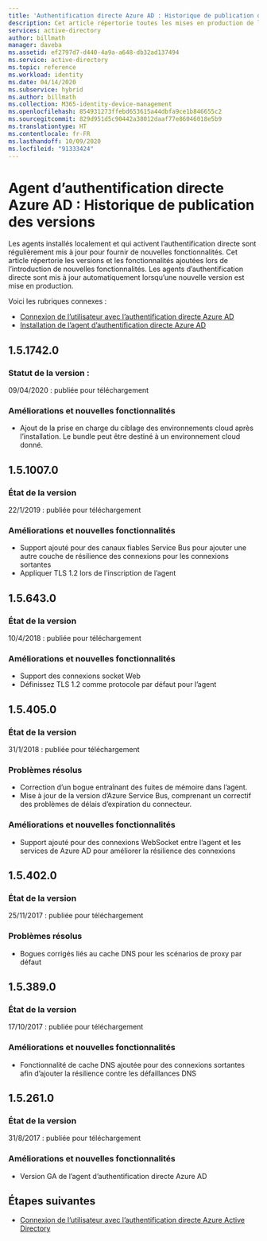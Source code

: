 ```yaml
---
title: 'Authentification directe Azure AD : Historique de publication des versions | Microsoft Docs'
description: Cet article répertorie toutes les mises en production de l’agent d’authentification directe Azure AD
services: active-directory
author: billmath
manager: daveba
ms.assetid: ef2797d7-d440-4a9a-a648-db32ad137494
ms.service: active-directory
ms.topic: reference
ms.workload: identity
ms.date: 04/14/2020
ms.subservice: hybrid
ms.author: billmath
ms.collection: M365-identity-device-management
ms.openlocfilehash: 854931273ffebd653615a44dbfa9ce1b846655c2
ms.sourcegitcommit: 829d951d5c90442a38012daaf77e86046018e5b9
ms.translationtype: HT
ms.contentlocale: fr-FR
ms.lasthandoff: 10/09/2020
ms.locfileid: "91333424"
---
```

# <a name="azure-ad-pass-through-authentication-agent-version-release-history"></a>Agent d’authentification directe Azure AD : Historique de publication des versions 
 
Les agents installés localement et qui activent l’authentification directe sont régulièrement mis à jour pour fournir de nouvelles fonctionnalités. Cet article répertorie les versions et les fonctionnalités ajoutées lors de l’introduction de nouvelles fonctionnalités. Les agents d’authentification directe sont mis à jour automatiquement lorsqu’une nouvelle version est mise en production. 

Voici les rubriques connexes : 

- [Connexion de l’utilisateur avec l’authentification directe Azure AD](how-to-connect-pta.md) 
- [Installation de l’agent d’authentification directe Azure AD](how-to-connect-pta-quick-start.md) 

## <a name="1517420"></a>1.5.1742.0
### <a name="release-status"></a>Statut de la version : 
09/04/2020 : publiée pour téléchargement

### <a name="new-features-and-improvements"></a>Améliorations et nouvelles fonctionnalités

- Ajout de la prise en charge du ciblage des environnements cloud après l’installation. Le bundle peut être destiné à un environnement cloud donné.



## <a name="1510070"></a>1.5.1007.0 
### <a name="release-status"></a>État de la version 
22/1/2019 : publiée pour téléchargement  
### <a name="new-features-and-improvements"></a>Améliorations et nouvelles fonctionnalités 
- Support ajouté pour des canaux fiables Service Bus pour ajouter une autre couche de résilience des connexions pour les connexions sortantes 
- Appliquer TLS 1.2 lors de l’inscription de l’agent 

## <a name="156430"></a>1.5.643.0 
### <a name="release-status"></a>État de la version 
10/4/2018 : publiée pour téléchargement  
### <a name="new-features-and-improvements"></a>Améliorations et nouvelles fonctionnalités 
- Support des connexions socket Web 
- Définissez TLS 1.2 comme protocole par défaut pour l’agent 
 
## <a name="154050"></a>1.5.405.0 
### <a name="release-status"></a>État de la version 
31/1/2018 : publiée pour téléchargement  
### <a name="fixed-issues"></a>Problèmes résolus 
- Correction d’un bogue entraînant des fuites de mémoire dans l’agent. 
- Mise à jour de la version d’Azure Service Bus, comprenant un correctif des problèmes de délais d’expiration du connecteur. 
### <a name="new-features-and-improvements"></a>Améliorations et nouvelles fonctionnalités 
- Support ajouté pour des connexions WebSocket entre l’agent et les services de Azure AD pour améliorer la résilience des connexions

## <a name="154020"></a>1.5.402.0 
### <a name="release-status"></a>État de la version 
25/11/2017 : publiée pour téléchargement  
### <a name="fixed-issues"></a>Problèmes résolus 
- Bogues corrigés liés au cache DNS pour les scénarios de proxy par défaut 
 
## <a name="153890"></a>1.5.389.0 
### <a name="release-status"></a>État de la version 
17/10/2017 : publiée pour téléchargement  
### <a name="new-features-and-improvements"></a>Améliorations et nouvelles fonctionnalités 
- Fonctionnalité de cache DNS ajoutée pour des connexions sortantes afin d’ajouter la résilience contre les défaillances DNS 
 
## <a name="152610"></a>1.5.261.0 
### <a name="release-status"></a>État de la version 
31/8/2017 : publiée pour téléchargement  
### <a name="new-features-and-improvements"></a>Améliorations et nouvelles fonctionnalités 
- Version GA de l’agent d’authentification directe Azure AD 

## <a name="next-steps"></a>Étapes suivantes

- [Connexion de l’utilisateur avec l’authentification directe Azure Active Directory](how-to-connect-pta.md)
